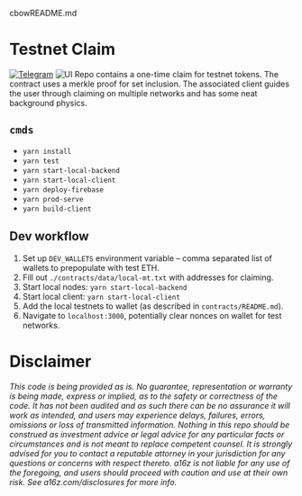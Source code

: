 cbowREADME.md

# Testnet Claim 
[![Telegram](https://img.shields.io/badge/Telegram-join%20chat-0088cc.svg)](https://t.me/ethereumtestnettokenclaim)
![UI](imgs/ui.png)
Repo contains a one-time claim for testnet tokens. The contract uses a merkle proof for set inclusion. The associated client guides the user through claiming on multiple networks and has some neat background physics.

## `cmds`
- `yarn install`
- `yarn test`
- `yarn start-local-backend`
- `yarn start-local-client`
- `yarn deploy-firebase`
- `yarn prod-serve`
- `yarn build-client`

## Dev workflow
1. Set up `DEV_WALLETS` environment variable – comma separated list of wallets to prepopulate with test ETH.
2. Fill out `./contracts/data/local-mt.txt` with addresses for claiming.
3. Start local nodes: `yarn start-local-backend`
4. Start local client: `yarn start-local-client`
5. Add the local testnets to wallet (as described in `contracts/README.md`).
6. Navigate to `localhost:3000`, potentially clear nonces on wallet for test networks.


# Disclaimer
*This code is being provided as is. No guarantee, representation or warranty is being made, express or implied, as to the safety or correctness of the code. It has not been audited and as such there can be no assurance it will work as intended, and users may experience delays, failures, errors, omissions or loss of transmitted information. Nothing in this repo should be construed as investment advice or legal advice for any particular facts or circumstances and is not meant to replace competent counsel. It is strongly advised for you to contact a reputable attorney in your jurisdiction for any questions or concerns with respect thereto. a16z is not liable for any use of the foregoing, and users should proceed with caution and use at their own risk. See a16z.com/disclosures for more info.*
